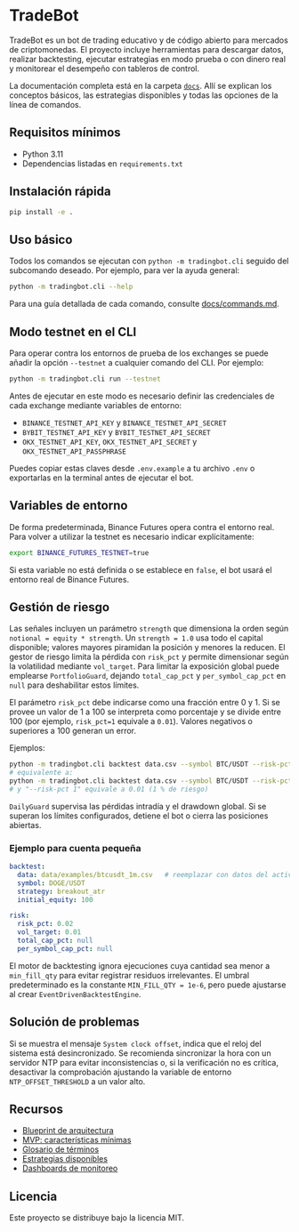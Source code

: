 # TradeBot

TradeBot es un bot de trading educativo y de código abierto para mercados de
criptomonedas. El proyecto incluye herramientas para descargar datos,
realizar backtesting, ejecutar estrategias en modo prueba o con dinero real
y monitorear el desempeño con tableros de control.

La documentación completa está en la carpeta [`docs`](docs/). Allí se
explican los conceptos básicos, las estrategias disponibles y todas las
opciones de la línea de comandos.

## Requisitos mínimos

- Python 3.11
- Dependencias listadas en `requirements.txt`

## Instalación rápida

```bash
pip install -e .
```

## Uso básico

Todos los comandos se ejecutan con `python -m tradingbot.cli` seguido del
subcomando deseado. Por ejemplo, para ver la ayuda general:

```bash
python -m tradingbot.cli --help
```

Para una guía detallada de cada comando, consulte [docs/commands.md](docs/commands.md).

## Modo testnet en el CLI

Para operar contra los entornos de prueba de los exchanges se puede
añadir la opción `--testnet` a cualquier comando del CLI. Por ejemplo:

```bash
python -m tradingbot.cli run --testnet
```

Antes de ejecutar en este modo es necesario definir las credenciales de
cada exchange mediante variables de entorno:

- `BINANCE_TESTNET_API_KEY` y `BINANCE_TESTNET_API_SECRET`
- `BYBIT_TESTNET_API_KEY` y `BYBIT_TESTNET_API_SECRET`
- `OKX_TESTNET_API_KEY`, `OKX_TESTNET_API_SECRET` y `OKX_TESTNET_API_PASSPHRASE`

Puedes copiar estas claves desde `.env.example` a tu archivo `.env` o
exportarlas en la terminal antes de ejecutar el bot.

## Variables de entorno

De forma predeterminada, Binance Futures opera contra el entorno real. Para
volver a utilizar la testnet es necesario indicar explícitamente:

```bash
export BINANCE_FUTURES_TESTNET=true
```

Si esta variable no está definida o se establece en `false`, el bot usará el
entorno real de Binance Futures.

## Gestión de riesgo

Las señales incluyen un parámetro `strength` que dimensiona la orden según
`notional = equity * strength`. Un `strength = 1.0` usa todo el capital
disponible; valores mayores piramidan la posición y menores la reducen. El
gestor de riesgo limita la pérdida con `risk_pct` y permite dimensionar según
la volatilidad mediante `vol_target`. Para limitar la exposición global puede
emplearse `PortfolioGuard`, dejando `total_cap_pct` y `per_symbol_cap_pct` en
`null` para deshabilitar estos límites.

El parámetro `risk_pct` debe indicarse como una fracción entre 0 y 1. Si se
provee un valor de 1 a 100 se interpreta como porcentaje y se divide entre
100 (por ejemplo, `risk_pct=1` equivale a `0.01`). Valores negativos o
superiores a 100 generan un error.

Ejemplos:

```bash
python -m tradingbot.cli backtest data.csv --symbol BTC/USDT --risk-pct 0.02
# equivalente a:
python -m tradingbot.cli backtest data.csv --symbol BTC/USDT --risk-pct 2
# y "--risk-pct 1" equivale a 0.01 (1 % de riesgo)
```

`DailyGuard` supervisa las pérdidas intradía y el drawdown global. Si se
superan los límites configurados, detiene el bot o cierra las posiciones
abiertas.

### Ejemplo para cuenta pequeña

```yaml
backtest:
  data: data/examples/btcusdt_1m.csv   # reemplazar con datos del activo elegido
  symbol: DOGE/USDT
  strategy: breakout_atr
  initial_equity: 100

risk:
  risk_pct: 0.02
  vol_target: 0.01
  total_cap_pct: null
  per_symbol_cap_pct: null

```

El motor de backtesting ignora ejecuciones cuya cantidad sea menor a
`min_fill_qty` para evitar registrar residuos irrelevantes. El umbral
predeterminado es la constante `MIN_FILL_QTY = 1e-6`, pero puede ajustarse
al crear `EventDrivenBacktestEngine`.

## Solución de problemas

Si se muestra el mensaje `System clock offset`, indica que el reloj del
sistema está desincronizado. Se recomienda sincronizar la hora con un servidor
NTP para evitar inconsistencias o, si la verificación no es crítica, desactivar
la comprobación ajustando la variable de entorno `NTP_OFFSET_THRESHOLD` a un
valor alto.

## Recursos

- [Blueprint de arquitectura](BLUEPRINT.md)
- [MVP: características mínimas](MVP.md)
- [Glosario de términos](docs/glossary.md)
- [Estrategias disponibles](docs/strategies.md)
- [Dashboards de monitoreo](docs/dashboards.md)

## Licencia

Este proyecto se distribuye bajo la licencia MIT.
